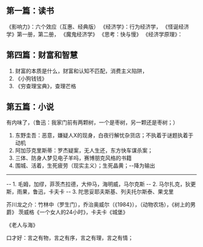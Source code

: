 ## 第一篇：读书
《影响力》：六个效应（互惠、经典版）
《经济学》：行为经济学， 
《怪诞经济学》第一册，第二册，
《魔鬼经济学》
《思考：快与慢》
《经济学原理》：
## 第四篇：财富和智慧
1. 财富的本质是什么，财富和认知不匹配，消费主义陷阱，
2. 《小狗钱钱》
3. 《穷查理宝典》，查理芒格
## 第五篇：小说
有内味了，（鲁迅：我家门前有两颗树，一个是枣树，另一颗还是枣树；）
1. 东野圭吾：恶意，嫌疑人X的现身，白夜行解忧杂货店；不执着于谜题执着于动机
2. 阿加莎克里斯蒂：罗杰疑案，无人生还，东方快车谋杀案；
3. 三体、防身人梦见电子羊吗，赛博朋克风格的书籍
4. 围城、活着，生死疲劳（现实主义）；生死晶黄；--降为输出
----------------------------
-- 1. 毛姆，加缪，菲茨杰拉德，大仲马，海明威，马尔克斯
-- 2. 马尔扎克，狄更斯，雨果，鲁迅，卡夫卡
-- 3. 陀思妥耶夫斯基、列夫托尔斯泰、果戈里

芥川龙之介：竹林中（罗生门），乔治奥威尔（《1984》），（动物农场），《树上的男爵》
茨威格《一个女人的24小时》，卡夫卡《城堡》

《老人与海》

口才好：言之有物，言之有序，言之有理，言之有情；
